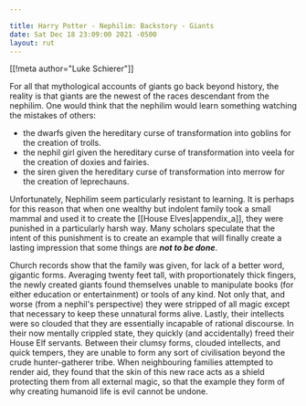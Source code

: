 ```yaml
---

title: Harry Potter - Nephilim: Backstory - Giants
date: Sat Dec 18 23:09:00 2021 -0500
layout: rut
---
```


[[!meta author="Luke Schierer"]]

For all that mythological accounts of giants go back beyond history, the reality
is that giants are the newest of the races descendant from the nephilim.  One
would think that the nephilim would learn something watching the mistakes of
others:
* the dwarfs given the hereditary curse of transformation into goblins for the
  creation of trolls.
* the nephil girl given the hereditary curse of transformation into veela for
  the creation of doxies and fairies.
* the siren given the hereditary curse of transformation into merrow for the
  creation of leprechauns.

Unfortunately, Nephilim seem particularly resistant to learning.  It is perhaps
for this reason that when one wealthy but indolent family took a small mammal
and used it to create the [[House Elves|appendix_a]], they were
punished in a particularly harsh way.  Many scholars speculate that the intent
of this punishment is to create an example that will finally create a lasting
impression that some things are _**not to be done**_.  

Church records show that the family was given, for lack of a better word,
gigantic forms.  Averaging twenty feet tall, with proportionately thick fingers,
the newly created giants found themselves unable to manipulate books (for either
education or entertainment) or tools of any kind.  Not only that, and worse
(from a nephil's perspective) they were stripped of all magic except that
necessary to keep these unnatural forms alive.  Lastly, their intellects were so
clouded that they are essentially incapable of rational discourse.  In their now
mentally crippled state, they quickly (and accidentally) freed their House Elf
servants.  Between their clumsy forms, clouded intellects, and quick tempers,
they are unable to form any sort of civilisation beyond the crude
hunter-gatherer tribe.  When neighbouring families attempted to render aid, they
found that the skin of this new race acts as a shield protecting them from all
external magic, so that the example they form of why creating humanoid life is
evil cannot be undone.  
